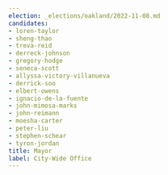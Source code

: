 ```yaml
---
election: _elections/oakland/2022-11-08.md
candidates:
- loren-taylor
- sheng-thao
- treva-reid
- derreck-johnson
- gregory-hodge
- seneca-scott
- allyssa-victory-villanueva
- derrick-soo
- elbert-owens
- ignacio-de-la-fuente
- john-mimosa-marks
- john-reimann
- moesha-carter
- peter-liu
- stephen-schear
- tyron-jordan
title: Mayor
label: City-Wide Office
---
```

